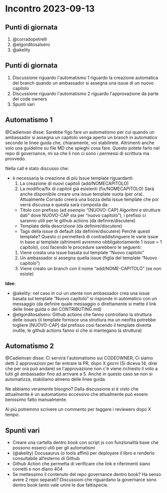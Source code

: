 # Incontro 2023-09-13

## Punti di giornata

1. @corradopetrelli
2. @elgorditosalsero
3. @akelity

## Punti di giornata

1. Discussione riguardo l'automatismo 1 riguardo la creazione automatica dei branch quando un ambassador si assegna una issue di un nuovo capitolo
2. Discussione riguardo l'automatismo 2 riguardo l'approvazione da parte dei code owners
3. Spunti vari

## Automatismo 1

@Cadienvan disse: Sarebbe figo fare un automatismo per cui quando un ambassador si assegna un capitolo venga aperto un branch in automatico secondo le linee guida che, chiaramente, voi stabilirete. Altrimenti anche solo una guideline su file MD che spieghi cosa fare. Questo potete farlo nel repo di governance, mi sa che lì non ci sono i permessi di scrittura ma provvedo.

Nella call è stato discusso che:

- è necessaria la creazione di più Issue template riguardanti:
  1. La creazione di nuovi capitoli (add/NOMECAPITOLO)
  2. La modifica/fix di capitoli già esistenti (fix/NOMECAPITOLO)
     Sarà anche disponibile creare una issue template vuota (per ora).
     Attualmente Corrado creerà una bozza della issue template che poi verrà discussa e questa sarà composta da:
  - Titolo con prefisso (ad esempio “[NUOVO-CAP] Algoritmi e strutture dati” dove NUOVO-CAP sta per “nuovo capitolo”), i prefissi ci saranno utili per le github actions (da definire/discutere)
  - Template della descrizione (da definire/discutere)
  - Tags della issue di default (da definire/discutere)
    Perchè questi template?
    Questo ci permetterà di contraddistinguere le varie issue in base ai template (altrimenti avremmo obbligatoriamente 1 issue = 1 capitolo), così facendo le procedure sarebbero le seguenti:
  1. Viene creata una issue basata sul template “Nuovo capitolo”
  2. Un ambassador si assegna quella issue (figlia del template “Nuovo capitolo”)
  3. Viene creato un branch con il nome “add/NOME-CAPITOLO” (se non esiste)

**Idee**:

- @akelity: nel caso in cui un utente non ambassador crea una issue basata sul template “Nuovo capitolo” si risponde in automatico con un messaggio (da definire quale messaggio o direttamente si mette il link delle linee guida o del CONTRIBUTING.md)
- @elgorditosalsero: Github actions che fanno controllano la struttura delle issues (il template fornisce una struttura ma un neofita potrebbe togliere [NUOVO-CAP] dal prefisso così facendo il template diventa inutile, le github actions fanno sì che si mantegano la struttura)

## Automatismo 2

@Cadienvan disse: Ci servirà l'automatismo sui CODEOWNER, Ci siamo detti 2 approvazioni per far entrare la PR, dopo X giorni (Si diceva 14, direi che per ora può andare) se l'approvazione non c'è viene richiesto il voto a tutti gli ambassador fino ad arrivare a 5. Anche in questo caso se non si automatizza, stabiliamo almeno delle linee guida.

Ne abbiamo veramente bisogno? Dalla discussione si è visto che attualmente è un automatismo eccessivo che attualmente può essere benissimo fatto manualmente.

Al più potremmo scrivere un commento per taggare i reviewers dopo X tempo.

## Spunti vari

- Creare una cartella dentro book con script js con funzionalità base che possono esserci utili per gli automatismi
- (@akelity) Docusaurus (o tools affini) per deployare il libro e renderlo consultabile all’esterno di Github
- Github Action che permetta di verificare che link e riferimenti siano corretti e non diano 404
- Se mettessimo il contenuto del repo governance dentro book? Ha senso avere 2 repo separati? Discussioni che riguardano la governarce sono dentro book tanto vale unire le due fattispecie.
